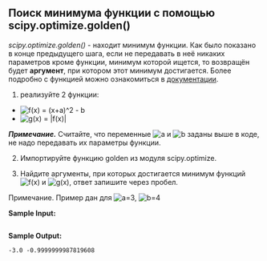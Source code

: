 ## Поиск минимума функции с помощью  scipy.optimize.golden()

_scipy.optimize.golden()_ - находит минимум функции. Как было показано в конце предыдущего шага, если не передавать в неё никаких параметров кроме функции, минимум которой ищется, то возвращён будет **аргумент**, при котором этот минимум достигается. Более подробно с функцией можно ознакомиться в [документации](https://docs.scipy.org/doc/scipy/reference/generated/scipy.optimize.golden.html#scipy.optimize.golden).

1) реализуйте 2 функции:

-   <img src="https://latex.codecogs.com/svg.image?f(x)&space;=&space;(x&plus;a)^2&space;-&space;b" title="f(x) = (x+a)^2 - b" />
-   <img src="https://latex.codecogs.com/svg.image?g(x)&space;=&space;|f(x)|" title="g(x) = |f(x)|" />

***Примечание.*** Считайте, что переменные <img src="https://latex.codecogs.com/svg.image?a" title="a" /> и <img src="https://latex.codecogs.com/svg.image?b" title="b" /> заданы выше в коде, не надо передавать их параметры функции.

2) Импортируйте функцию golden из модуля scipy.optimize.

2) Найдите аргументы, при которых достигается минимум функций <img src="https://latex.codecogs.com/svg.image?f(x)" title="f(x)" /> и <img src="https://latex.codecogs.com/svg.image?g(x)" title="g(x)" />, ответ запишите через пробел.


Примечание. Пример дан для <img src="https://latex.codecogs.com/svg.image?a=3" title="a=3" />, <img src="https://latex.codecogs.com/svg.image?b=4" title="b=4" />

**Sample Input:**

```commandline

```

**Sample Output:**

```commandline
-3.0 -0.9999999987819608
```
